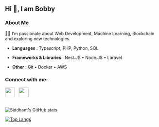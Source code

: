 ## Hi 👋, I am Bobby

### About Me

👨‍💻 I’m passionate about Web Development, Machine Learning, Blockchain and exploring new technologies.

- **Languages** : Typescript, PHP, Python, SQL

- **Frameworks & Libraries** : Nest.JS • Node.JS • Laravel

- **Other** : Git • Docker • AWS

<h3 align="left">Connect with me:</h3>
<p align="left">
  
<a href="https://www.linkedin.com/in/bobby-y-2465b0189/">
  <img align="left" width="32px" src="https://cdn.jsdelivr.net/npm/simple-icons@v3/icons/linkedin.svg"  />
</a>

<a href="mailto:bobbyyeung81@gmail.com">
  <img align="left" style="margin-left:10px" width="32px" src="https://cdn.jsdelivr.net/npm/simple-icons@v3/icons/gmail.svg" />
</a>

</p>

</br>
</br>
</br>

![Siddhant's GitHub stats](https://github-readme-stats.vercel.app/api?username=bobbyyng&show_icons=true&theme=dark)
</br>

[![Top Langs](https://github-readme-stats.vercel.app/api/top-langs/?username=bobbyyng&layout=compact)](https://github.com/bobbyyng/github-readme-stats)
